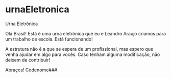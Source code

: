 # urnaEletronica
Urna Eletrônica



Olá Brasil!
Está é uma urna eletrônica que eu e Leandro Araujo criamos para um trabalho de escola.
Está funcionando!

A estrutura não é a que se espera de um profissional, mas espero que venha ajudar em algo para vocês.
Caso tenham alguma modificação, não deixem de contribuir!

Abraços!
Codenome###
